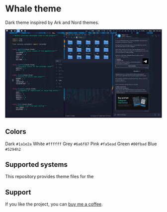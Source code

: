 # Whale theme

Dark theme inspired by Ark and Nord themes.

![screenshot](https://github.com/anufrievroman/whale/blob/main/screenshot.jpg)

## Colors

Dark  `#1a1e2a`
White `#ffffff`
Grey  `#6a6f87`
Pink  `#fa5ead`
Green `#00fbad`
Blue  `#5294h2`



## Supported systems

This repository provides theme files for the 



## Support

If you like the project, you can [buy me a coffee](https://www.buymeacoffee.com/angryprofessor).
